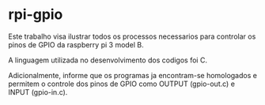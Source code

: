 # rpi-gpio

Este trabalho visa ilustrar todos os processos necessarios para controlar os pinos de GPIO da raspberry pi 3 model B. 

A linguagem utilizada no desenvolvimento dos codigos foi C.

Adicionalmente, informe que os programas ja encontram-se homologados e permitem o controle dos pinos de GPIO como OUTPUT (gpio-out.c) e INPUT (gpio-in.c). 

